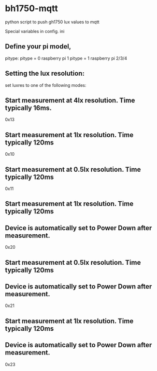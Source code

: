 # bh1750-mqtt
python script to push gh1750 lux values to mqtt



Special variables in config. ini

## Define your pi model, 

pitype: 
pitype = 0 raspberry pi 1
pitype = 1 raspberry pi 2/3/4

## Setting the lux resolution: 
set luxres to one of the following modes:

## Start measurement at 4lx resolution. Time typically 16ms.
0x13
## Start measurement at 1lx resolution. Time typically 120ms
0x10
## Start measurement at 0.5lx resolution. Time typically 120ms
0x11
## Start measurement at 1lx resolution. Time typically 120ms
## Device is automatically set to Power Down after measurement.
0x20
## Start measurement at 0.5lx resolution. Time typically 120ms
## Device is automatically set to Power Down after measurement.
0x21
## Start measurement at 1lx resolution. Time typically 120ms
## Device is automatically set to Power Down after measurement.
0x23

